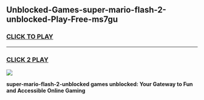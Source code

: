 
## Unblocked-Games-super-mario-flash-2-unblocked-Play-Free-ms7gu
<h3>
<a href="https://premium76.site?title=super-mario-flash-2-unblocked&ref=19M">CLICK TO PLAY</a></h3>
<hr>

<h3>
<a href="https://premium76.site?title=super-mario-flash-2-unblocked&ref=19M">CLICK 2 PLAY</a>
  
</h3>

<a href="https://premium76.site?title=super-mario-flash-2-unblocked&ref=19M"><img src="https://clearcache.store/games.png"></a>


**super-mario-flash-2-unblocked games unblocked: Your Gateway to Fun and Accessible Online Gaming**
